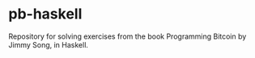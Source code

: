 # pb-haskell
Repository for solving exercises from the book Programming Bitcoin by Jimmy Song, in Haskell.
